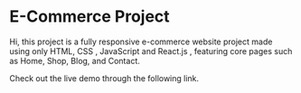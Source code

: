 # E-Commerce Project


Hi, this project is a fully responsive e-commerce website project made using only HTML, CSS , JavaScript and React.js , featuring core pages such as Home, Shop, Blog, and Contact.

Check out the live demo through the following link.


